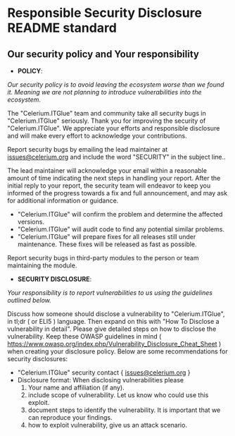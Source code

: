 # Responsible Security Disclosure README standard

## Our security policy and Your responsibility

- **POLICY**:

*Our security policy is to avoid leaving the ecosystem worse than we found it. Meaning we are not planning to introduce vulnerabilities into the ecosystem.*

The "Celerium.ITGlue" team and community take all security bugs in "Celerium.ITGlue" seriously. Thank you for improving the security of "Celerium.ITGlue". We appreciate your efforts and responsible disclosure and will make every effort to acknowledge your contributions.

Report security bugs by emailing the lead maintainer at [issues@celerium.org](issues@celerium.org) and include the word "SECURITY" in the subject line..

The lead maintainer will acknowledge your email within a reasonable amount of time indicating the next steps in handling your report. After the initial reply to your report, the security team will endeavor to keep you informed of the progress towards a fix and full announcement, and may ask for additional information or guidance.

- "Celerium.ITGlue" will confirm the problem and determine the affected versions.
- "Celerium.ITGlue" will audit code to find any potential similar problems.
- "Celerium.ITGlue" will prepare fixes for all releases still under maintenance. These fixes will be released as fast as possible.

Report security bugs in third-party modules to the person or team maintaining the module.

- **SECURITY DISCLOSURE**:

*Your responsibility is to report vulnerabilities to us using the guidelines outlined below.*

Discuss how someone should disclose a vulnerability to "Celerium.ITGlue", in tl;dr ( or ELI5 ) language. Then expand on this with "How To Disclose a vulnerability in detail". Please give detailed steps on how to disclose the vulnerability. Keep these OWASP guidelines in mind ( <https://www.owasp.org/index.php/Vulnerability_Disclosure_Cheat_Sheet> ) when creating your disclosure policy. Below are some recommendations for security disclosures:

- "Celerium.ITGlue" security contact { [issues@celerium.org](issues@celerium.org) }
- Disclosure format: When disclosing vulnerabilities please
  1. Your name and affiliation (if any).
  2. include scope of vulnerability. Let us know who could use this exploit.
  3. document steps to identify the vulnerability. It is important that we can reproduce your findings.
  4. how to exploit vulnerability, give us an attack scenario.
